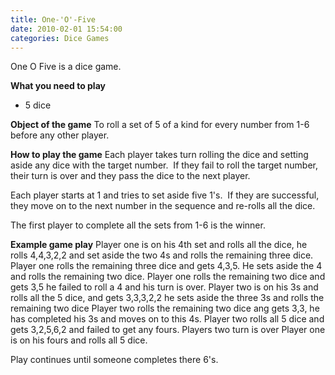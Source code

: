 ```yaml
---
title: One-'O'-Five
date: 2010-02-01 15:54:00
categories: Dice Games
---
```

One O Five is a dice game.

<strong>What you need to play</strong>
<ul>
	<li>5 dice</li>
</ul>
<strong>Object of the game</strong>
To roll a set of 5 of a kind for every number from 1-6 before any other player.

<strong>How to play the game</strong>
Each player takes turn rolling the dice and setting aside any dice with the target number.  If they fail to roll the target number, their turn is over and they pass the dice to the next player.

Each player starts at 1 and tries to set aside five 1's.  If they are successful, they move on to the next number in the sequence and re-rolls all the dice.

The first player to complete all the sets from 1-6 is the winner.

<strong>Example game play</strong>
Player one is on his 4th set and rolls all the dice, he rolls 4,4,3,2,2 and set aside the two 4s and rolls the remaining three dice.
Player one rolls the remaining three dice and gets 4,3,5. He sets aside the 4 and rolls the remaining two dice.
Player one rolls the remaining two dice and gets 3,5 he failed to roll a 4 and his turn is over.
Player two is on his 3s and rolls all the 5 dice, and gets 3,3,3,2,2 he sets aside the three 3s and rolls the remaining two dice
Player two rolls the remaining two dice ang gets 3,3, he has completed his 3s and moves on to this 4s.
Player two rolls all 5 dice and gets 3,2,5,6,2 and failed to get any fours. Players two turn is over
Player one is on his fours and rolls all 5 dice.

Play continues until someone completes there 6's.
